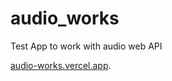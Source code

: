 # audio_works
Test App to work with audio web  API

[audio-works.vercel.app](https://audio-works.vercel.app/).



